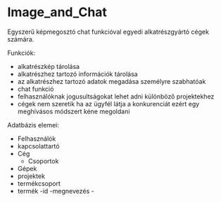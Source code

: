 # Image_and_Chat
Egyszerű képmegosztó chat funkcióval egyedi alkatrészgyártó cégek számára.

Funkciók:
- alkatrészkép tárolása
- alkatrészhez tartozó információk tárolása
 - az alkatrészhez tartozó adatok megadása személyre szabhatóak 
- chat funkció
- felhasználóknak jogusultságokat lehet adni különböző projektekhez
- cégek nem szeretik ha az ügyfél látja a konkurenciát ezért egy meghívásos módszert kéne megoldani

Adatbázis elemei:
  - Felhasználók
   - kapcsolattartó
  - Cég
    - Csoportok
  - Gépek
   - projektek
  - termékcsoport
   - termék
    -id
    -megnevezés
    -

